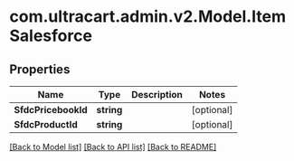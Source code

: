 # com.ultracart.admin.v2.Model.ItemSalesforce
## Properties

Name | Type | Description | Notes
------------ | ------------- | ------------- | -------------
**SfdcPricebookId** | **string** |  | [optional] 
**SfdcProductId** | **string** |  | [optional] 

[[Back to Model list]](../README.md#documentation-for-models) [[Back to API list]](../README.md#documentation-for-api-endpoints) [[Back to README]](../README.md)

